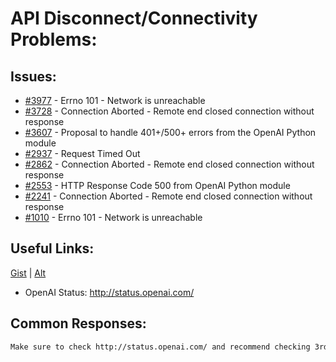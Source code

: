 [gist]:https://gist.github.com/anonhostpi/97d4bb3e9535c92b8173fae704b76264#file-_topics-0005-api-llm-0002-access-connectivity-md
[source]:https://github.com/anonhostpi/AUTOGPT.TRACKERS/blob/main/TOPICS/0005.API/LLM/0002.ACCESS/CONNECTIVITY.md
# API Disconnect/Connectivity Problems:
## Issues:
- [#3977][3977] - Errno 101 - Network is unreachable
- [#3728][3728] - Connection Aborted - Remote end closed connection without response
- [#3607][3607] - Proposal to handle 401+/500+ errors from the OpenAI Python module
- [#2937][2937] - Request Timed Out
- [#2862][2862] - Connection Aborted - Remote end closed connection without response
- [#2553][2553] - HTTP Response Code 500 from OpenAI Python module
- [#2241][2241] - Connection Aborted - Remote end closed connection without response
- [#1010][1010] - Errno 101 - Network is unreachable

## Useful Links:
[Gist][gist] | [Alt][source]
- OpenAI Status: http://status.openai.com/

## Common Responses:
```md
Make sure to check http://status.openai.com/ and recommend checking 3rd parties like downdetector: https://downdetector.com/status/openai/
```

[1010]:https://github.com/Significant-Gravitas/Auto-GPT/issues/1010
[2241]:https://github.com/Significant-Gravitas/Auto-GPT/issues/2241
[2553]:https://github.com/Significant-Gravitas/Auto-GPT/issues/2553
[2862]:https://github.com/Significant-Gravitas/Auto-GPT/issues/2862
[2937]:https://github.com/Significant-Gravitas/Auto-GPT/issues/2937
[3607]:https://github.com/Significant-Gravitas/Auto-GPT/issues/3607
[3728]:https://github.com/Significant-Gravitas/Auto-GPT/issues/3728
[3977]:https://github.com/Significant-Gravitas/Auto-GPT/issues/3977